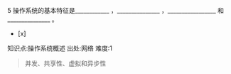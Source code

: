 5
操作系统的基本特征是____________ ，_______________ ，_________________ 和_______________ 。
- [x]

知识点:操作系统概述
出处:网络
难度:1
> 并发、共享性、虚拟和异步性
